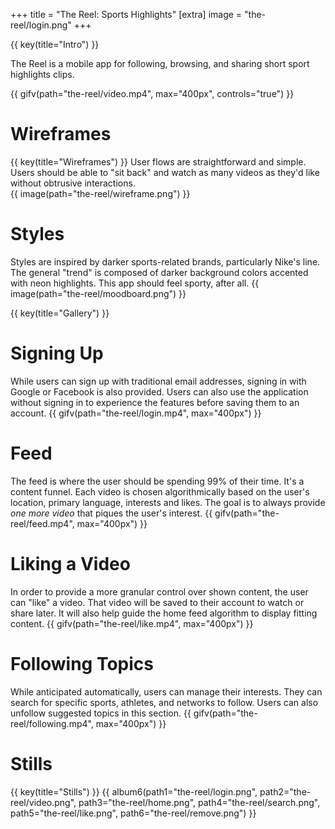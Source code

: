 +++
title = "The Reel: Sports Highlights"
[extra]
image = "the-reel/login.png"
+++

{{ key(title="Intro") }}

The Reel is a mobile app for following, browsing, and sharing short sport highlights clips.

{{ gifv(path="the-reel/video.mp4", max="400px", controls="true") }}

# Wireframes
{{ key(title="Wireframes") }}
User flows are straightforward and simple.  Users should be able to "sit back" and watch as many videos as they'd like without obtrusive interactions.  
{{ image(path="the-reel/wireframe.png") }}

# Styles
Styles are inspired by darker sports-related brands, particularly Nike's line.  The general "trend" is composed of darker background colors accented with neon highlights.  This app should feel sporty, after all.
{{ image(path="the-reel/moodboard.png") }}

{{ key(title="Gallery") }}

# Signing Up
While users can sign up with traditional email addresses, signing in with Google or Facebook is also provided.  Users can also use the application without signing in to experience the features before saving them to an account.
{{ gifv(path="the-reel/login.mp4", max="400px") }}

# Feed
The feed is where the user should be spending 99% of their time.  It's a content funnel.  Each video is chosen algorithmically based on the user's location, primary language, interests and likes.  The goal is to always provide *one more video* that piques the user's interest.
{{ gifv(path="the-reel/feed.mp4", max="400px") }}

# Liking a Video
In order to provide a more granular control over shown content, the user can "like" a video.  That video will be saved to their account to watch or share later.  It will also help guide the home feed algorithm to display fitting content.
{{ gifv(path="the-reel/like.mp4", max="400px") }}

# Following Topics
While anticipated automatically, users can manage their interests.  They can search for specific sports, athletes, and networks to follow.  Users can also unfollow suggested topics in this section.
{{ gifv(path="the-reel/following.mp4", max="400px") }}

# Stills
{{ key(title="Stills") }}
{{ album6(path1="the-reel/login.png", path2="the-reel/video.png", path3="the-reel/home.png", path4="the-reel/search.png", path5="the-reel/like.png", path6="the-reel/remove.png") }}